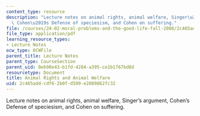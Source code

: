 ```yaml
---
content_type: resource
description: "Lecture notes on animal rights, animal welfare, Singer\u2019s argument,\
  \ Cohen\u2019s Defense of speciesism, and Cohen on suffering."
file: /courses/24-02-moral-problems-and-the-good-life-fall-2008/2c465addcdf62b0fd509e2089862fc32_lec_10.pdf
file_type: application/pdf
learning_resource_types:
- Lecture Notes
ocw_type: OCWFile
parent_title: Lecture Notes
parent_type: CourseSection
parent_uid: 0eb98e43-b1fd-4284-a395-ce1b1767bd8d
resourcetype: Document
title: Animal Rights and Animal Welfare
uid: 2c465add-cdf6-2b0f-d509-e2089862fc32
---
```

Lecture notes on animal rights, animal welfare, Singer’s argument, Cohen’s Defense of speciesism, and Cohen on suffering.

